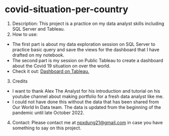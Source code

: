# covid-situation-per-country

1. Description: This project is a practice on my data analyst skills including SQL Server and Tableau.
2. How to use: 
- The first part is about my data exploration session on SQL Server to practice basic query and save the views for the dashboard that I have drafted on my notebook.
- The second part is my session on Public Tableau to create a dashboard about the Covid 19 situation on over the world.
- Check it out: [Dashboard on Tableau.](https://public.tableau.com/views/Covid-19SituationPerCountry/Dashboard1?:language=en-GB&:display_count=n&:origin=viz_share_link)
3. Credits
-  I want to thank Alex The Analyst for his introduction and tutorial on his youtube channel about making portfolio for a fresh data analyst like me.
-  I could not have done this without the data that has been shared from Our World In Data team. The data is updated from the beginning of the pandemic until late October 2022.
4. Contact:
Please contact me at npxdung21@gmail.com in case you have something to say on this project.
